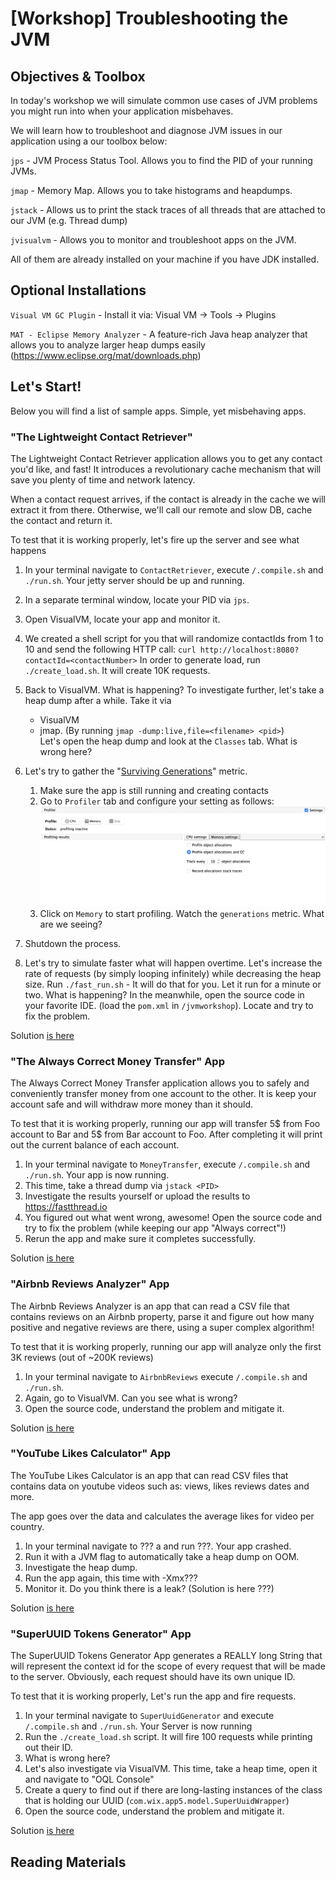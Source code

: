 # [Workshop] Troubleshooting the JVM 


## Objectives & Toolbox

In today's workshop we will simulate common use cases of JVM problems you might run into when your application misbehaves.

We will learn how to troubleshoot and diagnose JVM issues in our application using a our toolbox below:

`jps` - JVM Process Status Tool. Allows you to find the PID of your running JVMs.

`jmap` - Memory Map. Allows you to take histograms and heapdumps.

`jstack` - Allows us to print the stack traces of all threads that are attached to our JVM (e.g. Thread dump)

`jvisualvm`  - Allows you to monitor and troubleshoot apps on the JVM.

All of them are already installed on your machine if you have JDK installed.

## Optional Installations

`Visual VM GC Plugin` - Install it via: Visual VM -> Tools -> Plugins

`MAT - Eclipse Memory Analyzer` - A feature-rich Java heap analyzer that allows you to analyze larger heap dumps easily (https://www.eclipse.org/mat/downloads.php)


## Let's Start!

Below you will find a list of sample apps. Simple, yet misbehaving apps. 

### "The Lightweight Contact Retriever"

The Lightweight Contact Retriever application allows you to get any contact you'd like, and fast!
It introduces a revolutionary cache mechanism that will save you plenty of time and network latency.

When a contact request arrives, if the contact is already in the cache we will extract it from there. Otherwise,
we'll call our remote and slow DB, cache the contact and return it.

To test that it is working properly, let's fire up the server and see what happens

1. In your terminal navigate to `ContactRetriever`, execute `/.compile.sh` and `./run.sh`. Your jetty server should be up and running.

2. In a separate terminal window, locate your PID via `jps`.

3. Open VisualVM, locate your app and monitor it. 

4. We created a shell script for you that will randomize contactIds from 1 to 10 and send the following HTTP call:
`curl http://localhost:8080?contactId=<contactNumber>` 
In order to generate load, run `./create_load.sh`. It will create 10K requests.

5. Back to VisualVM. What is happening? 
To investigate further, let's take a heap dump after a while. Take it via
    * VisualVM
    * jmap. (By running `jmap -dump:live,file=<filename> <pid>`)  
Let's open the heap dump and look at the `Classes` tab. What is wrong here?  
6. Let's try to gather the "[Surviving Generations](https://blogs.oracle.com/nbprofiler/what-do-the-surviving-generations-metrics-mean)" metric.  
    1. Make sure the app is still running and creating contacts
    2. Go to `Profiler` tab and configure your setting as follows:
   ![Memory profiling](memoryprofiling.png)
    3. Click on `Memory` to start profiling. Watch the `generations` metric. What are we seeing?

7. Shutdown the process. 

8. Let's try to simulate faster what will happen overtime. Let's increase the rate of requests
(by simply looping infinitely) while decreasing the heap size.
Run `./fast_run.sh` - It will do that for you. Let it run for a minute or two. What is happening?
In the meanwhile, open the source code in your favorite IDE. (load the `pom.xml` in `/jvmworkshop`). Locate and try to fix the problem.


Solution [is here](/ContactRetriever/solution/Solution.md)

### "The Always Correct Money Transfer" App
The Always Correct Money Transfer application allows you to safely and conveniently transfer money from one account to the other.
It is keep your account safe and will withdraw more money than it should.

To test that it is working properly, running our app will transfer 5$ from Foo account to Bar and 5$ from Bar account to Foo.
After completing it will print out the current balance of each account.

1. In your terminal navigate to `MoneyTransfer`, execute `/.compile.sh` and `./run.sh`. Your app is now running.
2. This time, take a thread dump via `jstack <PID>`
3. Investigate the results yourself or upload the results to https://fastthread.io
4. You figured out what went wrong, awesome! Open the source code and try to fix the problem (while keeping our app "Always correct"!)
5. Rerun the app and make sure it completes successfully.

Solution [is here](/MoneyTransfer/solution/Solution.md)

### "Airbnb Reviews Analyzer" App
The Airbnb Reviews Analyzer is an app that can read a CSV file that contains reviews on an Airbnb property, parse it
and figure out how many positive and negative reviews are there, using a super complex algorithm! 

To test that it is working properly, running our app will analyze only the first 3K reviews (out of ~200K reviews)

1. In your terminal navigate to `AirbnbReviews` execute `/.compile.sh` and `./run.sh`. 
2. Again, go to VisualVM. Can you see what is wrong?
3. Open the source code, understand the problem and mitigate it. 

Solution [is here](/AirbnbReviews/solution/Solution.md)

### "YouTube Likes Calculator" App
The YouTube Likes Calculator is an app that can read CSV files that contains data on youtube videos such as: views, likes reviews dates and more.
 
The app goes over the data and calculates the average likes for video per country.

1. In your terminal navigate to ??? a and run ???. Your app crashed.
2. Run it with a JVM flag to automatically take a heap dump on OOM.
3. Investigate the heap dump. 
4. Run the app again, this time with -Xmx???
5. Monitor it. Do you think there is a leak? (Solution is here ???)

Solution [is here](/LikesCalculator/solution/Solution.md)

### "SuperUUID Tokens Generator" App
The SuperUUID Tokens Generator App generates a REALLY long String that will represent the context id for
the scope of every request that will be made to the server. 
Obviously, each request should have its own unique ID.

To test that it is working properly, Let's run the app and fire requests.
 
1. In your terminal navigate to `SuperUuidGenerator` and execute `/.compile.sh` and `./run.sh`. Your Server is now running
2. Run the `./create_load.sh` script. It will fire 100 requests while printing out their ID.
3. What is wrong here?
4. Let's also investigate via VisualVM. This time, take a heap time, open it and navigate to "OQL Console"
5. Create a query to find out if there are long-lasting instances of the class that is holding our UUID (`com.wix.app5.model.SuperUuidWrapper`)
6. Open the source code, understand the problem and mitigate it. 

Solution [is here](/SuperUuidGenerator/solution/Solution.md)

## Reading Materials

